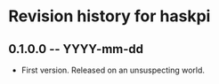 # Revision history for haskpi

## 0.1.0.0 -- YYYY-mm-dd

* First version. Released on an unsuspecting world.
